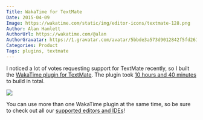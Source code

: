```yaml
---
Title: WakaTime for TextMate
Date: 2015-04-09
Image: https://wakatime.com/static/img/editor-icons/textmate-128.png
Author: Alan Hamlett
AuthorUrl: https://wakatime.com/@alan
AuthorGravatar: https://1.gravatar.com/avatar/5bbde3a573d9012842f5fd261caa0bfe
Categories: Product
Tags: plugins, textmate
---
```


I noticed a lot of votes requesting support for TextMate recently, so I built the [WakaTime plugin for TextMate](https://wakatime.com/help/plugins/textmate).
The plugin took <a href="https://wakatime.com/@alan/projects/fisdvyodbu?start=2015-04-04&end=2015-04-10">10 hours and 40 minutes</a> to build in total.

<a href="https://wakatime.com/help/plugins/textmate"><img src="https://wakatime.com/static/img/editor-icons/textmate-128.png" /></a>

You can use more than one WakaTime plugin at the same time, so be sure to check out all our [supported editors and IDEs](https://wakatime.com/plugins)!

